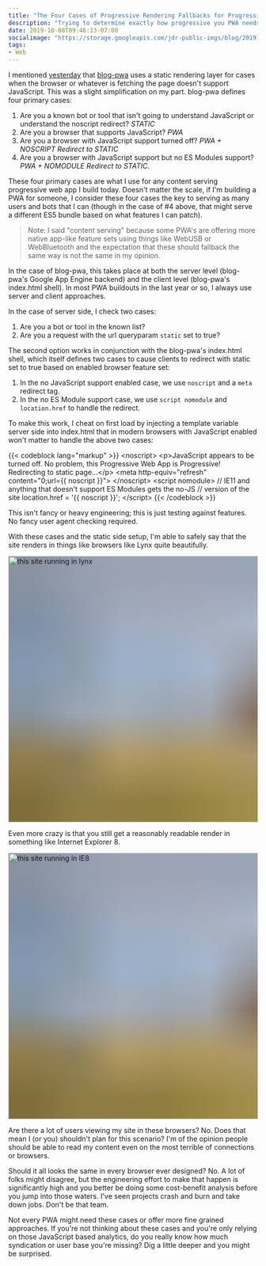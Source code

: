 ```yaml
---
title: "The Four Cases of Progressive Rendering Fallbacks for Progressive Web Apps"
description: "Trying to determine exactly how progressive you PWA needs to be can be a challenge. The following four cases defined in this article are what I strive to build for content heavy PWAs."
date: 2019-10-08T09:46:13-07:00
socialimage: "https://storage.googleapis.com/jdr-public-imgs/blog/20191008-progressive-web-for-the-win-lynx-edition.png"
tags:
- Web
---
```


I mentioned [yesterday](https://justinribeiro.com/chronicle/2019/10/07/adding-webmention-support-to-a-progressive-web-app/) that [blog-pwa](https://github.com/justinribeiro/blog-pwa) uses a static rendering layer for cases when the browser or whatever is fetching the page doesn't support JavaScript. This was a slight simplification on my part. blog-pwa defines four primary cases:

1. Are you a known bot or tool that isn't going to understand JavaScript or understand the noscript redirect? _STATIC_
2. Are you a browser that supports JavaScript? _PWA_
3. Are you a browser with JavaScript support turned off? _PWA + NOSCRIPT Redirect to STATIC_
4. Are you a browser with JavaScript support but no ES Modules support? _PWA + NOMODULE Redirect to STATIC._

These four primary cases are what I use for any content serving progressive web app I build today. Doesn't matter the scale, if I'm building a PWA for someone, I consider these four cases the key to serving as many users and bots that I can (though in the case of #4 above, that might serve a different ES5 bundle based on what features I can patch).

> Note: I said "content serving" because some PWA's are offering more native app-like feature sets using things like WebUSB or WebBluetooth and the expectation that these should fallback the same way is not the same in my opinion.

In the case of blog-pwa, this takes place at both the server level (blog-pwa's Google App Engine backend) and the client level (blog-pwa's index.html shell). In most PWA buildouts in the last year or so, I always use server and client approaches.

In the case of server side, I check two cases:

1. Are you a bot or tool in the known list?
2. Are you a request with the url queryparam `static` set to true?

The second option works in conjunction with the blog-pwa's index.html shell, which itself defines two cases to cause clients to redirect with static set to true based on enabled browser feature set:

1. In the no JavaScript support enabled case, we use `noscript` and a `meta` redirect tag.
2. In the no ES Module support case, we use `script nomodule` and `location.href` to handle the redirect.

To make this work, I cheat on first load by injecting a template variable server side into index.html that in modern browsers with JavaScript enabled won't matter to handle the above two cases:

{{< codeblock lang="markup" >}}
&lt;noscript&gt;&#10;  &lt;p&gt;JavaScript appears to be turned off.&#10;  No problem, this Progressive Web App is Progressive!&#10;  Redirecting to static page...&lt;/p&gt;&#10;  &lt;meta http-equiv=&quot;refresh&quot; content=&quot;0;url={{ noscript }}&quot;&gt;&#10;&lt;/noscript&gt;&#10;&lt;script nomodule&gt;&#10;  // IE11 and anything that doesn&apos;t support ES Modules gets the no-JS&#10;  // version of the site&#10;  location.href = &apos;{{ noscript }}&apos;;&#10;&lt;/script&gt;
{{< /codeblock >}}

This isn't fancy or heavy engineering; this is just testing against features. No fancy user agent checking required.

With these cases and the static side setup, I'm able to safely say that the site renders in things like browsers like Lynx quite beautifully.

<img decoding="async" loading="lazy" width="800" height="538" style="background-size: cover;
          background-image: url('data:image/svg+xml;charset=utf-8,%3Csvg xmlns=\'http%3A//www.w3.org/2000/svg\' xmlns%3Axlink=\'http%3A//www.w3.org/1999/xlink\' viewBox=\'0 0 1280 853\'%3E%3Cfilter id=\'b\' color-interpolation-filters=\'sRGB\'%3E%3CfeGaussianBlur stdDeviation=\'.5\'%3E%3C/feGaussianBlur%3E%3CfeComponentTransfer%3E%3CfeFuncA type=\'discrete\' tableValues=\'1 1\'%3E%3C/feFuncA%3E%3C/feComponentTransfer%3E%3C/filter%3E%3Cimage filter=\'url(%23b)\' x=\'0\' y=\'0\' height=\'100%25\' width=\'100%25\' xlink%3Ahref=\'data%3Aimage/png;base64,iVBORw0KGgoAAAANSUhEUgAAAAkAAAAGCAIAAACepSOSAAAACXBIWXMAAC4jAAAuIwF4pT92AAAAs0lEQVQI1wGoAFf/AImSoJSer5yjs52ktp2luJuluKOpuJefsoCNowB+kKaOm66grL+krsCnsMGrt8m1u8mzt8OVoLIAhJqzjZ2tnLLLnLHJp7fNmpyjqbPCqLrRjqO7AIeUn5ultaWtt56msaSnroZyY4mBgLq7wY6TmwCRfk2Pf1uzm2WulV+xmV6rmGyQfFm3nWSBcEIAfm46jX1FkH5Djn5AmodGo49MopBLlIRBfG8yj/dfjF5frTUAAAAASUVORK5CYII=\'%3E%3C/image%3E%3C/svg%3E');" src="https://storage.googleapis.com/jdr-public-imgs/blog/20191008-progressive-web-for-the-win-lynx-edition.png" alt="this site running in lynx">

Even more crazy is that you still get a reasonably readable render in something like Internet Explorer 8.

<img decoding="async" loading="lazy" width="800" height="538" style="background-size: cover;
          background-image: url('data:image/svg+xml;charset=utf-8,%3Csvg xmlns=\'http%3A//www.w3.org/2000/svg\' xmlns%3Axlink=\'http%3A//www.w3.org/1999/xlink\' viewBox=\'0 0 1280 853\'%3E%3Cfilter id=\'b\' color-interpolation-filters=\'sRGB\'%3E%3CfeGaussianBlur stdDeviation=\'.5\'%3E%3C/feGaussianBlur%3E%3CfeComponentTransfer%3E%3CfeFuncA type=\'discrete\' tableValues=\'1 1\'%3E%3C/feFuncA%3E%3C/feComponentTransfer%3E%3C/filter%3E%3Cimage filter=\'url(%23b)\' x=\'0\' y=\'0\' height=\'100%25\' width=\'100%25\' xlink%3Ahref=\'data%3Aimage/png;base64,iVBORw0KGgoAAAANSUhEUgAAAAkAAAAGCAIAAACepSOSAAAACXBIWXMAAC4jAAAuIwF4pT92AAAAs0lEQVQI1wGoAFf/AImSoJSer5yjs52ktp2luJuluKOpuJefsoCNowB+kKaOm66grL+krsCnsMGrt8m1u8mzt8OVoLIAhJqzjZ2tnLLLnLHJp7fNmpyjqbPCqLrRjqO7AIeUn5ultaWtt56msaSnroZyY4mBgLq7wY6TmwCRfk2Pf1uzm2WulV+xmV6rmGyQfFm3nWSBcEIAfm46jX1FkH5Djn5AmodGo49MopBLlIRBfG8yj/dfjF5frTUAAAAASUVORK5CYII=\'%3E%3C/image%3E%3C/svg%3E');" src="https://storage.googleapis.com/jdr-public-imgs/blog/20191008-progressive-rendering-into-ie8.png" alt="this site running in IE8">

Are there a lot of users viewing my site in these browsers? No. Does that mean I (or you) shouldn't plan for this scenario? I'm of the opinion people should be able to read my content even on the most terrible of connections or browsers.

Should it all looks the same in every browser ever designed? No. A lot of folks might disagree, but the engineering effort to make that happen is significantly high and you better be doing some cost-benefit analysis before you jump into those waters. I've seen projects crash and burn and take down jobs. Don't be that team.

Not every PWA might need these cases or offer more fine grained approaches. If you're not thinking about these cases and you're only relying on those JavaScript based analytics, do you really know how much syndication or user base you're missing? Dig a little deeper and you might be surprised.
